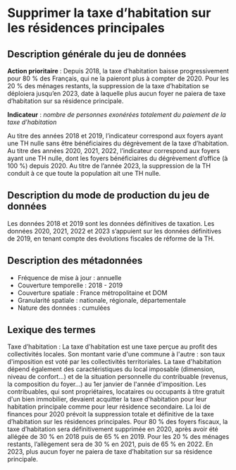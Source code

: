 # Supprimer la taxe d’habitation sur les résidences principales
## Description générale du jeu de données 
**Action prioritaire** : Depuis 2018, la taxe d’habitation baisse progressivement pour 80 % des Français, qui ne la paieront plus à compter de 2020. Pour les 20 % des ménages restants, la suppression de la taxe d’habitation se déploiera jusqu’en 2023, date à laquelle plus aucun foyer ne paiera de taxe d’habitation sur sa résidence principale. 

**Indicateur** : *nombre de personnes exonérées totalement du paiement de la taxe d’habitation*

Au titre des années 2018 et 2019, l’indicateur correspond aux foyers ayant une TH nulle sans être bénéficiaires du dégrèvement de la taxe d’habitation.
Au titre des années 2020, 2021, 2022, l’indicateur correspond aux foyers ayant une TH nulle, dont les foyers bénéficiaires du dégrèvement d’office (à 100 %) depuis 2020.
Au titre de l’année 2023, la suppression de la TH conduit à ce que toute la population ait une TH nulle.

## Description du mode de production du jeu de données 
Les données 2018 et 2019 sont les données définitives de taxation.
Les données 2020, 2021, 2022 et 2023 s’appuient sur les données définitives de 2019, en tenant compte des évolutions fiscales de réforme de la TH. 

## Description des métadonnées 

-	Fréquence de mise à jour : annuelle
-	Couverture temporelle : 2018 - 2019
-	Couverture spatiale : France métropolitaine et DOM
-	Granularité spatiale : nationale, régionale, départementale
-	Nature des données : cumulées

## Lexique des termes 
Taxe d’habitation : La taxe d'habitation est une taxe perçue au profit des collectivités locales. Son montant varie d'une commune à l'autre : son taux d'imposition est voté par les collectivités territoriales. La taxe d'habitation dépend également des caractéristiques du local imposable (dimension, niveau de confort...) et de la situation personnelle du contribuable  (revenus, la composition du foyer...) au 1er janvier de l'année d'imposition. Les contribuables, qui sont propriétaires, locataires ou occupants à titre gratuit d'un bien immobilier, devaient acquitter la taxe d'habitation pour leur habitation principale comme pour leur résidence secondaire. La loi de finances pour 2020 prévoit la suppression totale et définitive de la taxe d’habitation sur les résidences principales. Pour 80 % des foyers fiscaux, la taxe d’habitation sera définitivement supprimée en 2020, après avoir été allégée de 30 % en 2018 puis de 65 % en 2019. Pour les 20 % des ménages restants, l’allègement sera de 30 % en 2021, puis de 65 % en 2022. En 2023, plus aucun foyer ne paiera de taxe d’habitation sur sa résidence principale.